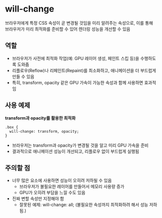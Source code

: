 # will-change

브라우저에게 특정 CSS 속성이 곧 변경될 것임을 미리 알려주는 속성으로, 이를 통해 브라우저가 미리 최적화를 준비할 수 있어 렌더링 성능을 개선할 수 있음

## 역할

- 브라우저가 사전에 최적화 작업(예: GPU 레이어 생성, 페인트 스킵 등)을 수행하도록 도와줌
- 리플로우(Reflow)나 리페인트(Repaint)를 최소화하고, 애니메이션을 더 부드럽게 만들 수 있음
- 특히, transform, opacity 같은 GPU 가속이 가능한 속성과 함께 사용하면 효과적임

## 사용 예제

**transform과 opacity를 활용한 최적화**

```
.box {
  will-change: transform, opacity;
}
```

- 브라우저는 transform과 opacity가 변경될 것을 알고 미리 GPU 가속을 준비
- 결과적으로 애니메이션 성능이 개선되고, 리플로우 없이 부드럽게 실행됨

## 주의할 점

- 너무 많은 요소에 사용하면 성능이 오히려 저하될 수 있음
  - 브라우저가 불필요한 레이어를 만들어서 메모리 사용량 증가
  - GPU가 오히려 부담을 느낄 수도 있음
- 진짜 변할 속성만 지정해야 함
  - 잘못된 예제: will-change: all; (불필요한 속성까지 최적화하려 해서 성능 저하됨.)
